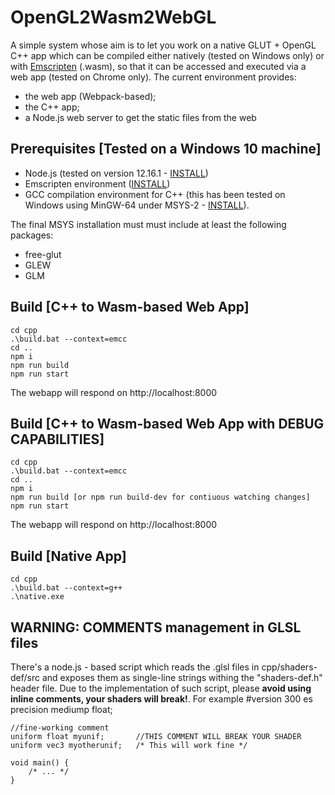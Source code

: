 # OpenGL2Wasm2WebGL
A simple system whose aim is to let you work on a native GLUT + OpenGL C++ app which can be compiled either natively (tested on Windows only) or with [Emscripten](https://emscripten.org/) (.wasm), so that it can be accessed and executed via a web app (tested on Chrome only). The current environment provides:
* the web app (Webpack-based);
* the C++ app;
* a Node.js web server to get the static files from the web


## Prerequisites [Tested on a Windows 10 machine]
* Node.js (tested on version 12.16.1 - [INSTALL](https://nodejs.org/download/release/v12.16.1/))
* Emscripten environment ([INSTALL](https://emscripten.org/docs/getting_started/downloads.html))
* GCC compilation environment for C++ (this has been tested on Windows using MinGW-64 under MSYS-2 - [INSTALL](https://www.msys2.org/wiki/MSYS2-installation/)). 

The final MSYS installation must must include at least the following packages:
  * free-glut
  * GLEW
  * GLM

## Build [C++ to Wasm-based Web App]
    cd cpp
    .\build.bat --context=emcc
    cd ..
    npm i
    npm run build
    npm run start

The webapp will respond on http://localhost:8000

## Build [C++ to Wasm-based Web App with DEBUG CAPABILITIES]
    cd cpp
    .\build.bat --context=emcc
    cd ..
    npm i
    npm run build [or npm run build-dev for contiuous watching changes]
    npm run start

The webapp will respond on http://localhost:8000

## Build [Native App]
    cd cpp
    .\build.bat --context=g++
    .\native.exe

## WARNING: COMMENTS management in GLSL files
There's a node.js - based script which reads the .glsl files in cpp/shaders-def/src and exposes them as single-line strings withing the "shaders-def.h" header file. Due to the implementation of such script, please **avoid using inline comments, your shaders will break!**. For example
    #version 300 es
    precision mediump float;

    //fine-working comment
    uniform float myunif;       //THIS COMMENT WILL BREAK YOUR SHADER
    uniform vec3 myotherunif;   /* This will work fine */

    void main() {
        /* ... */
    }